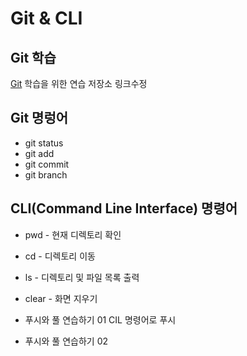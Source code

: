 # Git & CLI
## Git 학습
[Git](https://git-scm.com/ "git download") 학습을 위한 연습 저장소 링크수정

## Git 명렁어
* git status
* git add
* git commit
* git branch

## CLI(Command Line Interface) 명령어
* pwd - 현재 디렉토리 확인
* cd - 디렉토리 이동
* ls - 디렉토리 및 파일 목록 출력
* clear - 화면 지우기

* 푸시와 풀 연습하기 01 CIL 명령어로 푸시
* 푸시와 풀 연습하기 02
